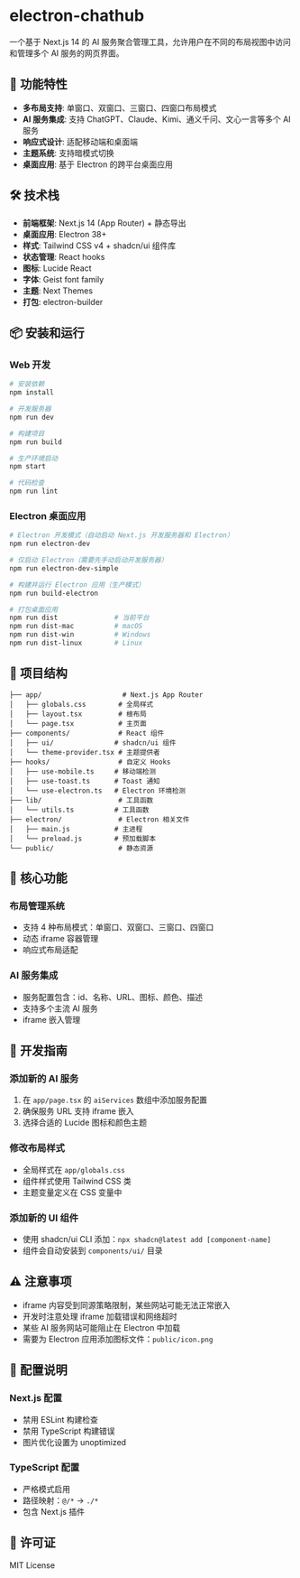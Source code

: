 # electron-chathub

一个基于 Next.js 14 的 AI 服务聚合管理工具，允许用户在不同的布局视图中访问和管理多个 AI 服务的网页界面。

## 🚀 功能特性

- **多布局支持**: 单窗口、双窗口、三窗口、四窗口布局模式
- **AI 服务集成**: 支持 ChatGPT、Claude、Kimi、通义千问、文心一言等多个 AI 服务
- **响应式设计**: 适配移动端和桌面端
- **主题系统**: 支持暗模式切换
- **桌面应用**: 基于 Electron 的跨平台桌面应用

## 🛠️ 技术栈

- **前端框架**: Next.js 14 (App Router) + 静态导出
- **桌面应用**: Electron 38+
- **样式**: Tailwind CSS v4 + shadcn/ui 组件库
- **状态管理**: React hooks
- **图标**: Lucide React
- **字体**: Geist font family
- **主题**: Next Themes
- **打包**: electron-builder

## 📦 安装和运行

### Web 开发

```bash
# 安装依赖
npm install

# 开发服务器
npm run dev

# 构建项目
npm run build

# 生产环境启动
npm start

# 代码检查
npm run lint
```

### Electron 桌面应用

```bash
# Electron 开发模式（自动启动 Next.js 开发服务器和 Electron）
npm run electron-dev

# 仅启动 Electron（需要先手动启动开发服务器）
npm run electron-dev-simple

# 构建并运行 Electron 应用（生产模式）
npm run build-electron

# 打包桌面应用
npm run dist              # 当前平台
npm run dist-mac          # macOS
npm run dist-win          # Windows  
npm run dist-linux        # Linux
```

## 📁 项目结构

```
├── app/                    # Next.js App Router
│   ├── globals.css        # 全局样式
│   ├── layout.tsx         # 根布局
│   └── page.tsx           # 主页面
├── components/            # React 组件
│   ├── ui/               # shadcn/ui 组件
│   └── theme-provider.tsx # 主题提供者
├── hooks/                 # 自定义 Hooks
│   ├── use-mobile.ts     # 移动端检测
│   ├── use-toast.ts      # Toast 通知
│   └── use-electron.ts   # Electron 环境检测
├── lib/                   # 工具函数
│   └── utils.ts          # 工具函数
├── electron/              # Electron 相关文件
│   ├── main.js           # 主进程
│   └── preload.js        # 预加载脚本
└── public/                # 静态资源
```

## 🎯 核心功能

### 布局管理系统
- 支持 4 种布局模式：单窗口、双窗口、三窗口、四窗口
- 动态 iframe 容器管理
- 响应式布局适配

### AI 服务集成
- 服务配置包含：id、名称、URL、图标、颜色、描述
- 支持多个主流 AI 服务
- iframe 嵌入管理

## 📝 开发指南

### 添加新的 AI 服务
1. 在 `app/page.tsx` 的 `aiServices` 数组中添加服务配置
2. 确保服务 URL 支持 iframe 嵌入
3. 选择合适的 Lucide 图标和颜色主题

### 修改布局样式
- 全局样式在 `app/globals.css`
- 组件样式使用 Tailwind CSS 类
- 主题变量定义在 CSS 变量中

### 添加新的 UI 组件
- 使用 shadcn/ui CLI 添加：`npx shadcn@latest add [component-name]`
- 组件会自动安装到 `components/ui/` 目录

## ⚠️ 注意事项

- iframe 内容受到同源策略限制，某些网站可能无法正常嵌入
- 开发时注意处理 iframe 加载错误和网络超时
- 某些 AI 服务网站可能阻止在 Electron 中加载
- 需要为 Electron 应用添加图标文件：`public/icon.png`

## 🔧 配置说明

### Next.js 配置
- 禁用 ESLint 构建检查
- 禁用 TypeScript 构建错误
- 图片优化设置为 unoptimized

### TypeScript 配置
- 严格模式启用
- 路径映射：`@/*` -> `./*`
- 包含 Next.js 插件

## 📄 许可证

MIT License